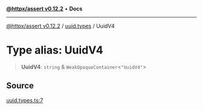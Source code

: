 [**@httpx/assert v0.12.2**](../../README.md) • **Docs**

***

[@httpx/assert v0.12.2](../../README.md) / [uuid.types](../README.md) / UuidV4

# Type alias: UuidV4

> **UuidV4**: `string` & `WeakOpaqueContainer`\<`"UuidV4"`\>

## Source

[uuid.types.ts:7](https://github.com/belgattitude/httpx/blob/736f60a5e7cab55c1cdb451c3a30a47ad2eca5ed/packages/assert/src/uuid.types.ts#L7)
